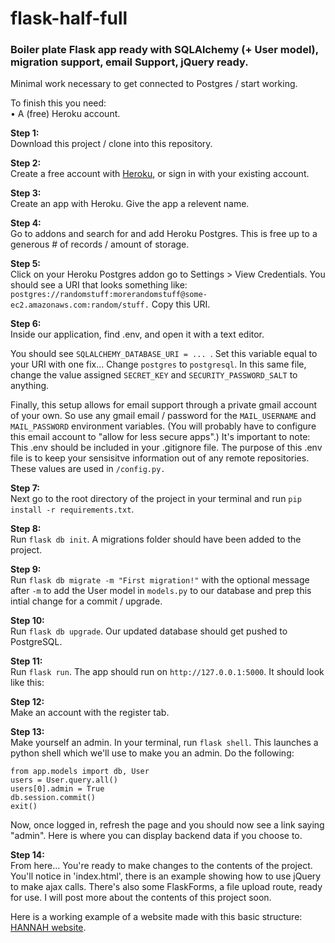 # flask-half-full
<h3>Boiler plate Flask app ready with SQLAlchemy (+ User model), migration support, email Support, jQuery ready.</h3>
<p>Minimal work necessary to get connected to Postgres / start working.</p>

<p>To finish this you need: <br>
• A (free) Heroku account.</p>

<b>Step 1:</b><br>
Download this project / clone into this repository.

<b>Step 2:</b><br>
Create a free account with <a href="https://www.heroku.com/">Heroku</a>, or sign in with your existing account.

<b>Step 3:</b><br>
Create an app with Heroku. Give the app a relevent name.

<b>Step 4:</b><br>
Go to addons and search for and add Heroku Postgres. This is free up to a generous # of records / amount of storage.

<b>Step 5:</b><br>
Click on your Heroku Postgres addon go to Settings > View Credentials. You should see a URI that looks something like:
```postgres://randomstuff:morerandomstuff@some-ec2.amazonaws.com:random/stuff.```
Copy this URI.

<b>Step 6:</b><br>
Inside our application, find .env, and open it with a text editor.

You should see ```SQLALCHEMY_DATABASE_URI = ... ```. Set this variable equal to your URI with one fix... Change ```postgres``` to ```postgresql```.
In this same file, change the value assigned ```SECRET_KEY``` and ```SECURITY_PASSWORD_SALT``` to anything. 

Finally, this setup allows for email support through a private gmail account of your own. So use any gmail email / password for the ```MAIL_USERNAME``` and ```MAIL_PASSWORD``` environment variables. (You will probably have to configure this email account to "allow for less secure apps".)
It's important to note: This .env should be included in your .gitignore file. The purpose of this .env file is to keep your 
sensisitve information out of any remote repositories. These values are used in ```/config.py.```

<b>Step 7:</b><br>
Next go to the root directory of the project in your terminal and run ```pip install -r requirements.txt```.

<b>Step 8:</b><br>
Run ```flask db init```. A migrations folder should have been added to the project.

<b>Step 9:</b><br>
Run ```flask db migrate -m "First migration!"``` with the optional message after ```-m``` to add the User model in ```models.py``` to our database and prep this intial change for a commit / upgrade.

<b>Step 10:</b><br>
Run ```flask db upgrade```. Our updated database should get pushed to PostgreSQL.

<b>Step 11:</b><br>
Run ```flask run```.
The app should run on ```http://127.0.0.1:5000```.
It should look like this: 

<b>Step 12:</b><br>
Make an account with the register tab.

<b>Step 13:</b><br>
Make yourself an admin. In your terminal, run ```flask shell```.
This launches a python shell which we'll use to make you an admin. Do the following: 
```
from app.models import db, User
users = User.query.all()
users[0].admin = True
db.session.commit()
exit()
```
Now, once logged in, refresh the page and you should now see a link saying "admin".
Here is where you can display backend data if you choose to.

<b>Step 14:</b><br>
From here... You're ready to make changes to the contents of the project.
You'll notice in 'index.html', there is an example showing how to use jQuery to make ajax calls.
There's also some FlaskForms, a file upload route, ready for use. I will post more about the contents of this project soon.

Here is a working example of a website made with this basic structure: <a href='https://hannahisaband.herokuapp.com/'>HANNAH website</a>.






